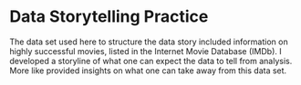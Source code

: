 # Data Storytelling Practice

The data set used here to structure the data story included information on highly successful movies, listed in the Internet Movie Database (IMDb).
I developed a storyline of what one can expect the data to tell from analysis. More like provided insights on what one can take away from this data set.
